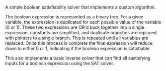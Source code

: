 A simple boolean satisfiability solver that implements a custom algorithm. 

The boolean expression is represented as a binary tree. For a given variable, the expression is duplicated for each possible value of the variable (0 or 1). These two expressions are OR'd back together into a single expression, constants are simplified, and duplicate branches are replaced with pointers to a single branch. This is repeated until all variables are replaced. Once this process is complete the final expression will reduce down to either 0 or 1, indicating if the boolean expression is satisfiable.

This also implements a basic inverse solver that can find all sastisfying inputs for a boolean expression using the SAT solver.
